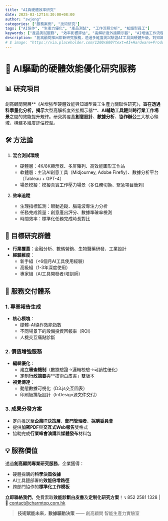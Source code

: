 ```yaml
---
title: "AI與硬體效率研究"
date: 2025-03-12T14:30:00+08:00
author: "swjong"
categories: ["服務案例", "技術研究"]
tags: ["AI協作", "生產力優化", "產品測試", "工作流程分析", "知識型員工"]
keywords: ["產品測試服務", "效率影響評估", "高解析度外接顯示器", "AI增強工作流程", "創意協作工具"]
description: "創高顧問推出嶄新研究服務，透過多維度測試驗證AI工具與硬體升級，對知識型員工生產力協同效應，提供專業報告及視覺化解決方案。"
# $ image: "https://via.placeholder.com/1200x600?text=AI+Hardware+Productivity+Study"
---
```


# 🌟 AI驅動的硬體效能優化研究服務

## 📊 研究項目
創高顧問開展**《AI增強型硬體效能與知識型員工生產力關聯性研究》**，旨在透過科學量化分析，揭示**大型高解析度外接顯示器**、**AI輔助工具鏈**與**跨行業工作場景**之間的效能提升規律。研究將覆蓋**創意設計**、**數據分析**、**協作辦公**三大核心領域，構建多維度評估模型。

## 🛠️ 方法論
1. **混合測試環境**
   - 硬體層：4K/8K顯示器、多屏陣列、高效能圖形工作站
   - 軟體層：主流AI創意工具（Midjourney, Adobe Firefly）、數據分析平台（Tableau + GPT-4）
   - 場景模擬：模擬真實工作壓力場景（多任務切換、緊急項目衝刺）

2. **效率追蹤**
   - 生理指標監測：眼動追蹤、腦電波專注力分析
   - 任務完成質量：創意產出評分、數據準確率檢測
   - 時間效率：標準化任務完成時長對比

## 👥 目標研究群體
- **行業覆蓋**：金融分析、數碼營銷、生物醫藥研發、工業設計
- **經驗維度**：
  - 新手組（<6個月AI工具使用經驗）
  - 高級組（1-3年深度使用）
  - 專家組（AI工具開發者/培訓師）

## 📝 服務交付體系
### 1. 專業報告生成
- **核心模塊**：
  - 硬體-AI協作效能指數
  - 不同場景下的設備投資回報率（ROI）
  - 人機交互痛點診斷

### 2. 價值增強服務
- **編輯優化**：
  - 建立**審查機制**（數據驗證→邏輯校驗→可讀性優化）
  - 定制**行政摘要**與**技術白皮書」雙版本
- **視覺傳達**：
  - 動態數據可視化（D3.js交互圖表）
  - 印刷級排版設計（InDesign源文件交付）

### 3. 成果分發方案
- 定向推送至**企業IT決策層**、**部門管理者**、**採購委員會**
- 提供**加密PDF**與**交互式Web報告**雙格式
- 協助完成**行業峰會演講**與**媒體發布**材料包

## 💡 服務價值
透過**創高顧問專業研究服務**，企業獲得：
- 硬體採購的**科學決策依據**
- AI工具鏈部署的**效能倍增路徑**
- 跨部門協作的**標準化工作模板**

**立即聯絡我們**，免費索取**效能診斷白皮書**及**定制化研究方案**！
📞 852 2581 1328 | 📩 contact@charmtop.com.hk

> **技術賦能未來，數據驅動決策**
> —— 創高顧問 智能生產力實驗室